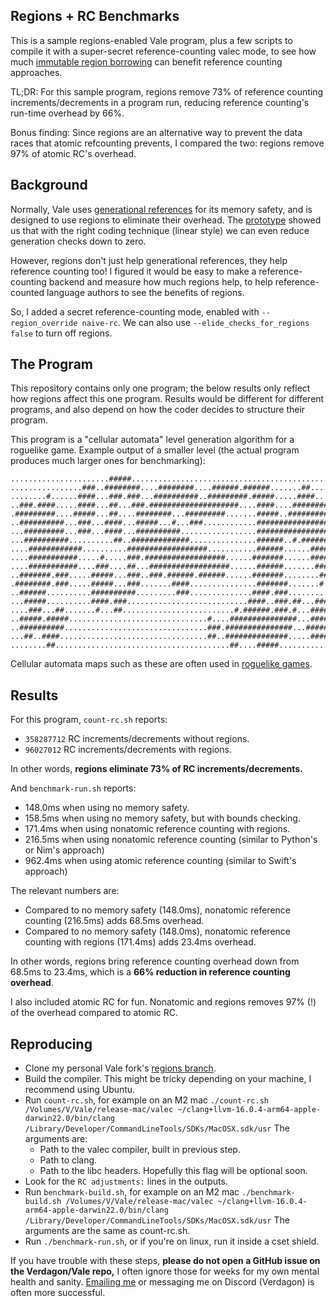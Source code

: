 ## Regions + RC Benchmarks

This is a sample regions-enabled Vale program, plus a few scripts to compile it with a super-secret reference-counting valec mode, to see how much [immutable region borrowing](https://verdagon.dev/blog/zero-cost-borrowing-regions-part-1-immutable-borrowing) can benefit reference counting approaches.

TL;DR: For this sample program, regions remove 73% of reference counting increments/decrements in a program run, reducing reference counting's run-time overhead by 66%.

Bonus finding: Since regions are an alternative way to prevent the data races that atomic refcounting prevents, I compared the two: regions remove 97% of atomic RC's overhead.

## Background

Normally, Vale uses [generational references](https://verdagon.dev/blog/generational-references) for its memory safety, and is designed to use regions to eliminate their overhead. The [prototype](https://verdagon.dev/blog/first-regions-prototype) showed us that with the right coding technique (linear style) we can even reduce generation checks down to zero.

However, regions don't just help generational references, they help reference counting too! I figured it would be easy to make a reference-counting backend and measure how much regions help, to help reference-counted language authors to see the benefits of regions.

So, I added a secret reference-counting mode, enabled with `--region_override naive-rc`. We can also use `--elide_checks_for_regions false` to turn off regions.

## The Program

This repository contains only one program; the below results only reflect how regions affect this one program. Results would be different for different programs, and also depend on how the coder decides to structure their program.

This program is a "cellular automata" level generation algorithm for a roguelike game. Example output of a smaller level (the actual program produces much larger ones for benchmarking):

```
......................#####.....................................................
................###..########....########....######.######.......##.............
........#......####...###.###...##########..#########.#####.....####............
..###.####.....####...##...###.####################....####....#########........
.#########....#####...##....########...#########.......#####..###########.......
..##########...###...####...#####...#...###............##################.......
...#########...###...####...##########.................###################......
...##########..........##..#############...............######..#.#########...##.
....############..........##################...........######......#######...##.
....###########.....#.....###.##################......#######......#######...##.
....###########....###....##...##################......######.......######...###
..#######.###.....#####...###..###.######.######......#######........######...##
.########.###.....#####...###.......####...............#######.......#...###.###
..######..........##########.........###..............####.###...........#######
...#####..........####.###...........................####..###.##...###..#######
....###...##.......#...##.........................#.######.###.#...#############
..#####.#####...............................#....###############...#############
..##########................................###.###############...#########...#.
...##..####.................................##..##############.....#######......
........##.......................................##....#####....................
```

Cellular automata maps such as these are often used in [roguelike games](https://verdagon.itch.io/vale-prototype).

## Results

For this program, `count-rc.sh` reports:

 * `358287712` RC increments/decrements without regions.
 * `96027012` RC increments/decrements with regions.

In other words, **regions eliminate 73% of RC increments/decrements.**

And `benchmark-run.sh` reports:

 * 148.0ms when using no memory safety.
 * 158.5ms when using no memory safety, but with bounds checking.
 * 171.4ms when using nonatomic reference counting with regions.
 * 216.5ms when using nonatomic reference counting (similar to Python's or Nim's approach)
 * 962.4ms when using atomic reference counting (similar to Swift's approach)

The relevant numbers are:

 * Compared to no memory safety (148.0ms), nonatomic reference counting (216.5ms) adds 68.5ms overhead.
 * Compared to no memory safety (148.0ms), nonatomic reference counting with regions (171.4ms) adds 23.4ms overhead.

In other words, regions bring reference counting overhead down from 68.5ms to 23.4ms, which is a **66% reduction in reference counting overhead**.

I also included atomic RC for fun. Nonatomic and regions removes 97% (!) of the overhead compared to atomic RC.

## Reproducing

 * Clone my personal Vale fork's [regions branch](https://github.com/Verdagon/Vale/tree/regions).
 * Build the compiler. This might be tricky depending on your machine, I recommend using Ubuntu.
 * Run `count-rc.sh`, for example on an M2 mac `./count-rc.sh /Volumes/V/Vale/release-mac/valec ~/clang+llvm-16.0.4-arm64-apple-darwin22.0/bin/clang /Library/Developer/CommandLineTools/SDKs/MacOSX.sdk/usr` The arguments are:
    * Path to the valec compiler, built in previous step.
    * Path to clang.
    * Path to the libc headers. Hopefully this flag will be optional soon.
 * Look for the `RC adjustments:` lines in the outputs.
 * Run `benchmark-build.sh`, for example on an M2 mac `./benchmark-build.sh /Volumes/V/Vale/release-mac/valec ~/clang+llvm-16.0.4-arm64-apple-darwin22.0/bin/clang /Library/Developer/CommandLineTools/SDKs/MacOSX.sdk/usr` The arguments are the same as count-rc.sh.
 * Run `./benchmark-run.sh`, or if you're on linux, run it inside a cset shield.

If you have trouble with these steps, **please do not open a GitHub issue on the Verdagon/Vale repo,** I often ignore those for weeks for my own mental health and sanity. [Emailing me](mailto:verdagon_epsa@verdagon.dev) or messaging me on Discord (Verdagon) is often more successful.
